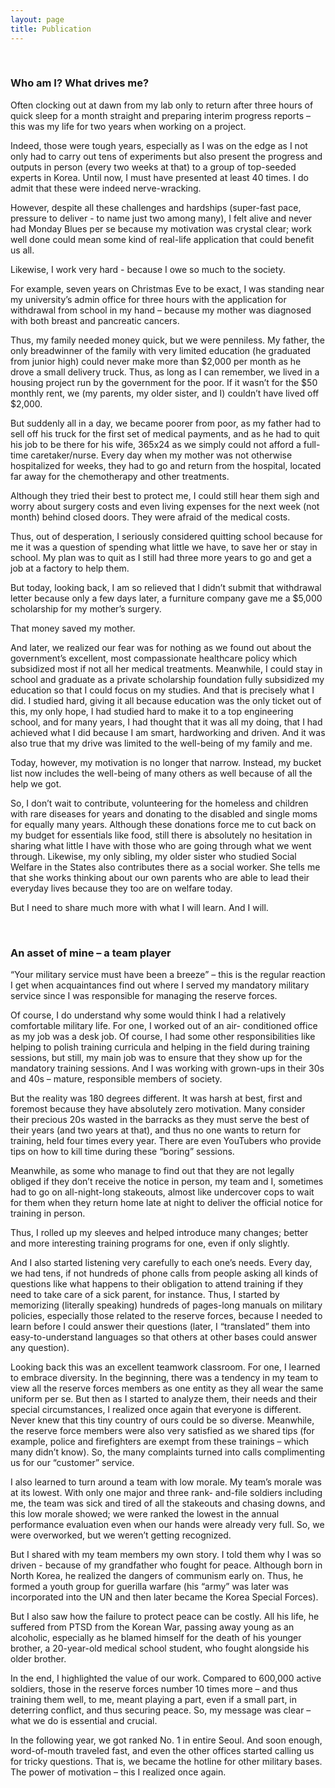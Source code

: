 ```yaml
---
layout: page
title: Publication
---
```


<br/>

### Who am I? What drives me?

Often clocking out at dawn from my lab only to return after three hours of quick sleep for a month straight and preparing interim progress reports – this was my life for two years when working on a project.

Indeed, those were tough years, especially as I was on the edge as I not only had to carry out tens of experiments but also present the progress and outputs in person (every two weeks at that) to a group of top-seeded experts in Korea. Until now, I must have presented at least 40 times. I do admit that these were indeed nerve-wracking.

However, despite all these challenges and hardships (super-fast pace, pressure to deliver - to name just two among many), I felt alive and never had Monday Blues per se because my motivation was crystal clear; work well done could mean some kind of real-life application that could benefit us all.

Likewise, I work very hard - because I owe so much to the society.

For example, seven years on Christmas Eve to be exact, I was standing near my university’s admin office for three hours with the application for withdrawal from school in my hand – because my mother was diagnosed with both breast and pancreatic cancers.

Thus, my family needed money quick, but we were penniless. My father, the only breadwinner of the family with very limited education (he graduated from junior high) could never make more than $2,000 per month as he drove a small delivery truck. Thus, as long as I can remember, we lived in a housing project run by the government for the poor. If it wasn’t for the $50 monthly rent, we (my parents, my older sister, and I) couldn’t have lived off $2,000.

But suddenly all in a day, we became poorer from poor, as my father had to sell off his truck for the first set of medical payments, and as he had to quit his job to be there for his wife, 365x24 as we simply could not afford a full-time caretaker/nurse. Every day when my mother was not otherwise hospitalized for weeks, they had to go and return from the hospital, located far away for the chemotherapy and other treatments. 

Although they tried their best to protect me, I could still hear them sigh and worry about surgery costs and even living expenses for the next week (not month) behind closed doors. They were afraid of the medical costs.

Thus, out of desperation, I seriously considered quitting school because for me it was a question of spending what little we have, to save her or stay in school. My plan was to quit as I still had three more years to go and get a job at a factory to help them.

But today, looking back, I am so relieved that I didn’t submit that withdrawal letter because only a few days later, a furniture company gave me a $5,000 scholarship for my mother’s surgery. 

That money saved my mother. 

And later, we realized our fear was for nothing as we found out about the government’s excellent, most compassionate healthcare policy which subsidized most if not all her medical treatments. Meanwhile, I could stay in school and graduate as a private scholarship foundation fully subsidized my education so that I could focus on my studies. And that is precisely what I did. I studied hard, giving it all because education was the only ticket out of this, my only hope, I had studied hard to make it to a top engineering school, and for many years, I had thought that it was all my doing, that I had achieved what I did because I am smart, hardworking and driven. And it was also true that my drive was limited to the well-being of my family and me.

Today, however, my motivation is no longer that narrow. Instead, my bucket list now includes the well-being of many others as well because of all the help we got.

So, I don’t wait to contribute, volunteering for the homeless and children with rare diseases for years and donating to the disabled and single moms for equally many years. Although these donations force me to cut back on my budget for essentials like food, still there is absolutely no hesitation in sharing what little I have with those who are going through what we went through. Likewise, my only sibling, my older sister who studied Social Welfare in the States also contributes there as a social worker. She tells me that she works thinking about our own parents who are able to lead their everyday lives because they too are on welfare today.

But I need to share much more with what I will learn. And I will.

<br/>

### An asset of mine – a team player

“Your military service must have been a breeze” – this is the regular reaction I get when acquaintances find out where I served my mandatory military service since I was responsible for managing the reserve forces. 

Of course, I do understand why some would think I had a relatively comfortable military life. For one, I worked out of an air- conditioned office as my job was a desk job. Of course, I had some other responsibilities like helping to polish training curricula and helping in the field during training sessions, but still, my main job was to ensure that they show up for the mandatory training sessions. And I was working with grown-ups in their 30s and 40s – mature, responsible members of society.

But the reality was 180 degrees different. It was harsh at best, first and foremost because they have absolutely zero motivation. Many consider their precious 20s wasted in the barracks as they must serve the best of their years (and two years at that), and thus no one wants to return for training, held four times every year. There are even YouTubers who provide tips on how to kill time during these “boring” sessions. 

Meanwhile, as some who manage to find out that they are not legally obliged if they don’t receive the notice in person, my team and I, sometimes had to go on all-night-long stakeouts, almost like undercover cops to wait for them when they return home late at night to deliver the official notice for training in person. 

Thus, I rolled up my sleeves and helped introduce many changes; better and more interesting training programs for one, even if only slightly.

And I also started listening very carefully to each one’s needs. Every day, we had tens, if not hundreds of phone calls from people asking all kinds of questions like what happens to their obligation to attend training if they need to take care of a sick parent, for instance. Thus, I started by memorizing (literally speaking) hundreds of pages-long manuals on military policies, especially those related to the reserve forces, because I needed to learn before I could answer their questions (later, I “translated” them into easy-to-understand languages so that others at other bases could answer any question). 

Looking back this was an excellent teamwork classroom. For one, I learned to embrace diversity. In the beginning, there was a tendency in my team to view all the reserve forces members as one entity as they all wear the same uniform per se. But then as I started to analyze them, their needs and their special circumstances, I realized once again that everyone is different. Never knew that this tiny country of ours could be so diverse. 
Meanwhile, the reserve force members were also very satisfied as we shared tips (for example, police and firefighters are exempt from these trainings – which many didn’t know). So, the many complaints turned into calls complimenting us for our “customer” service.

I also learned to turn around a team with low morale. My team’s morale was at its lowest. With only one major and three rank- and-file soldiers including me, the team was sick and tired of all the stakeouts and chasing downs, and this low morale showed; we were ranked the lowest in the annual performance evaluation even when our hands were already very full. So, we were overworked, but we weren’t getting recognized.

But I shared with my team members my own story. I told them why I was so driven - because of my grandfather who fought for peace. Although born in North Korea, he realized the dangers of communism early on. Thus, he formed a youth group for guerilla warfare (his “army” was later was incorporated into the UN and then later became the Korea Special Forces). 

But I also saw how the failure to protect peace can be costly. All his life, he suffered from PTSD from the Korean War, passing away young as an alcoholic, especially as he blamed himself for the death of his younger brother, a 20-year-old medical school student, who fought alongside his older brother.

In the end, I highlighted the value of our work. Compared to 600,000 active soldiers, those in the reserve forces number 10 times more – and thus training them well, to me, meant playing a part, even if a small part, in deterring conflict, and thus securing peace. So, my message was clear – what we do is essential and crucial. 

In the following year, we got ranked No. 1 in entire Seoul. And soon enough, word-of-mouth traveled fast, and even the other offices started calling us for tricky questions. That is, we became the hotline for other military bases. The power of motivation – this I realized once again.

<br/>
